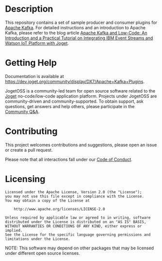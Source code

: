 # Description

This repository contains a set of sample producer and consumer plugins for [Apache Kafka](https://kafka.apache.org/). For detailed instructions and an introduction to Apache Kafka, please refer to the blog article [Apache Kafka and Low-Code: An Introduction and a Practical Tutorial on Integrating IBM Event Streams and Watson IoT Platform with Joget](https://blog.joget.org/2020/01/apache-kafka-and-low-code-iot.html).

# Getting Help

Documentation is available at https://dev.joget.org/community/display/DX7/Apache+Kafka+Plugins.

JogetOSS is a community-led team for open source software related to the [Joget](https://www.joget.org) no-code/low-code application platform.
Projects under JogetOSS are community-driven and community-supported.
To obtain support, ask questions, get answers and help others, please participate in the [Community Q&A](https://answers.joget.org/).

# Contributing

This project welcomes contributions and suggestions, please open an issue or create a pull request.

Please note that all interactions fall under our [Code of Conduct](https://github.com/jogetoss/repo-template/blob/main/CODE_OF_CONDUCT.md).

# Licensing

    Licensed under the Apache License, Version 2.0 (the "License");
    you may not use this file except in compliance with the License.
    You may obtain a copy of the License at

        http://www.apache.org/licenses/LICENSE-2.0

    Unless required by applicable law or agreed to in writing, software
    distributed under the License is distributed on an "AS IS" BASIS,
    WITHOUT WARRANTIES OR CONDITIONS OF ANY KIND, either express or implied.
    See the License for the specific language governing permissions and
    limitations under the License.

NOTE: This software may depend on other packages that may be licensed under different open source licenses.
